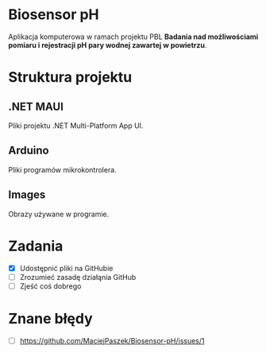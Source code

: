 # Biosensor pH
Aplikacja komputerowa w ramach projektu PBL **Badania nad możliwościami pomiaru i rejestracji pH pary wodnej zawartej w powietrzu**.
# Struktura projektu
## .NET MAUI
Pliki projektu .NET Multi-Platform App UI.
## Arduino
Pliki programów mikrokontrolera.
## Images
Obrazy używane w programie.
# Zadania
- [X] Udostępnić pliki na GitHubie
- [ ] Zrozumieć zasadę działąnia GitHub
- [ ] Zjeść coś dobrego
# Znane błędy
- [ ] https://github.com/MaciejPaszek/Biosensor-pH/issues/1
